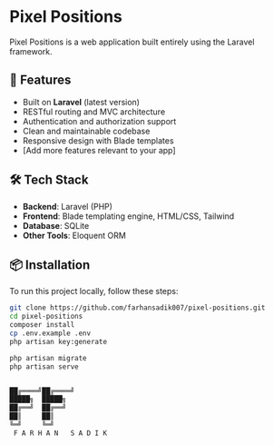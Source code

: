 # Pixel Positions

Pixel Positions is a web application built entirely using the Laravel framework.

## 🚀 Features

- Built on **Laravel** (latest version)
- RESTful routing and MVC architecture
- Authentication and authorization support
- Clean and maintainable codebase
- Responsive design with Blade templates
- [Add more features relevant to your app]

## 🛠️ Tech Stack

- **Backend**: Laravel (PHP)
- **Frontend**: Blade templating engine, HTML/CSS, Tailwind
- **Database**: SQLite
- **Other Tools**: Eloquent ORM

## 📦 Installation

To run this project locally, follow these steps:

```bash
git clone https://github.com/farhansadik007/pixel-positions.git
cd pixel-positions
composer install
cp .env.example .env
php artisan key:generate

php artisan migrate
php artisan serve


██╔════╝██╔════╝
█████╗  █████╗  
██╔══╝  ██╔══╝  
██║     ██║     
╚═╝     ╚═╝     
 F A R H A N   S A D I K
